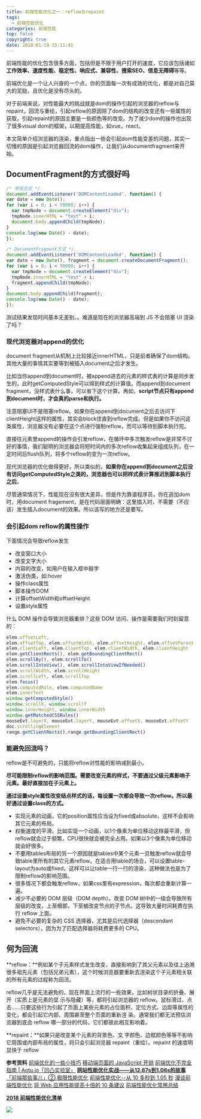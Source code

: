 ```yaml
---
title: 前端性能优化之一：reflow与repaint
tags:
  - 前端性能优化
categories: 前端性能
top: false
copyright: true
date: 2018-01-19 15:11:41
---
```

前端性能的优化包含很多方面，包括但是不限于用户打开的速度，它应该包括诸如**工作效率、速度性能、稳定性、响应式、兼容性、搜索SEO、信息无障碍**等等。

前端优化是一个让人兴奋的一个点，你的页面每一次有成效的优化，都是对自己莫大的奖励，且优化是没有尽头的。
<!--more-->

对于前端来说，对性能最大的挑战就是dom的操作引起的浏览器的reflow与repaint，回流与重绘，引起reflow的原因除了dom的结构的改变还有一些属性的获取，引起repaint的原因主要是一些颜色等的改变。为了减少dom的操作也出现了很多visual dom的框架，以期提高性能，如vue，react。

本文简单介绍浏览器的渲染，重点指出一些会引起dom性能变差的问题，其实一切慢的原因是引起浏览器回流的dom操作，让我们从documentfragment来开始。

## DocumentFragment的方式很好吗

```js
/* 常规方式 */
document.addEventListener('DOMContentLoaded', function() {
var date = new Date();
for (var i = 0; i < 50000; i++) {
  var tmpNode = document.createElement("div");
  tmpNode.innerHTML = "test" + i;
  document.body.appendChild(tmpNode);
}
console.log(new Date() - date);
});

/* DocumentFragment方式 */
document.addEventListener('DOMContentLoaded', function() {
var date = new Date(), fragment = document.createDocumentFragment();
for (var i = 0; i < 50000; i++) {
  var tmpNode = document.createElement("div");
  tmpNode.innerHTML = "test" + i;
  fragment.appendChild(tmpNode);
}
document.body.appendChild(fragment);
console.log(new Date() - date);
});
```

测试结果发现时间基本无差别。。难道是现在的浏览器高端到 JS 不会阻塞 UI 渲染了吗？

### 现代浏览器对append的优化

document fragment从机制上比较接近innerHTML，只是前者确保了dom结构。其他大量的事情其实要等到被插入document之后才发生。

比如当你append到document时，被append进去的元素的样式表的计算是同步发生的，此时getComputedStyle可以得到样式的计算值。而append到document fragment，没样式表什么事，可以省下这个计算。再如，**script节点只有append到document时，才会真的parse和执行。**

注意阻塞UI不是阻塞reflow。如果你在append到document之后去访问下clientHeight这样的属性，其实会block住直到reflow完成。但是如果你不访问这类属性，浏览器没有必要在这个点进行强制reflow，而可以等待到脚本执行完。

直接往元素里append的操作会引发reflow，在循环中多次触发reflow是非常不讨好的事情，我们聪明的浏览器会将短时间内的多次reflow收集起来组成队列，在一定时间后flush队列，将多个reflow的变为一次reflow。

现代浏览器的优化做得更好，所以类似的，**如果你在append到document之后没有访问getComputedStyle之类的，浏览器也可以把样式表计算推迟到脚本执行之后**。

尽管通常情况下，性能现在没有很大差异，但是作为靠谱程序员，你在追加dom时，用document fragement，是在代码层面明确：这里插入时，不需要（不应该）发生插入document的效果。所以该写的地方还是要写。

### 会引起dom reflow的属性操作
下面情况会导致reflow发生

* 改变窗口大小
* 改变文字大小
* 内容的改变，如用户在输入框中敲字
* 激活伪类，如:hover
* 操作class属性
* 脚本操作DOM
* 计算offsetWidth和offsetHeight
* 设置style属性


什么 DOM 操作会导致浏览器重排？这些 DOM 访问、操作是需要我们时刻留意的：

```js
elem.offsetLeft, 
elem.offsetTop, elem.offsetWidth, elem.offsetHeight, elem.offsetParent
elem.clientLeft, elem.clientTop, elem.clientWidth, elem.clientHeight
elem.getClientRects(), elem.getBoundingClientRect()
elem.scrollBy(), elem.scrollTo()
elem.scrollIntoView(), elem.scrollIntoViewIfNeeded()
elem.scrollWidth, elem.scrollHeight
elem.scrollLeft, elem.scrollTop
elem.focus()
elem.computedRole, elem.computedName
elem.innerText
window.getComputedStyle()
window.scrollX, window.scrollY
window.innerHeight, window.innerWidth
window.getMatchedCSSRules()
mouseEvt.layerX, mouseEvt.layerY, mouseEvt.offsetX, mouseEvt.offsetY
doc.scrollingElement
range.getClientRects(),range.getBoundingClientRect()

```

### 能避免回流吗？

reflow是不可避免的，只能将reflow对性能的影响减到最小。

**尽可能限制reflow的影响范围。需要改变元素的样式，不要通过父级元素影响子元素。最好直接加在子元素上。**

**通过设置style属性改变结点样式的话，每设置一次都会导致一次reflow。所以最好通过设置class的方式。**

* 实现元素的动画，它的position属性应当设为fixed或absolute，这样不会影响其它元素的布局。
* 权衡速度的平滑。比如实现一个动画，以1个像素为单位移动这样最平滑，但reflow就会过于频繁，CPU很快就会被完全占用。如果以3个像素为单位移动就会好很多。
* 不要用tables布局的另一个原因就是tables中某个元素一旦触发reflow就会导致table里所有的其它元素reflow。在适合用table的场合，可以设置table-layout为auto或fixed，这样可以让table一行一行的渲染，这种做法也是为了限制reflow的影响范围。
* 很多情况下都会触发reflow，如果css里有expression，每次都会重新计算一遍。
* 减少不必要的 DOM 层级（DOM depth）。改变 DOM 树中的一级会导致所有层级的改变，上至根部，下至被改变节点的子节点。这导致大量时间耗费在执行 reflow 上面。
* 避免不必要的复杂的 CSS 选择器，尤其是后代选择器（descendant selectors），因为为了匹配选择器将耗费更多的 CPU。

## 何为回流
**reflow：**例如某个子元素样式发生改变，直接影响到了其父元素以及往上追溯很多祖先元素（包括兄弟元素），这个时候浏览器要重新去渲染这个子元素相关联的所有元素的过程称为回流。

reflow几乎是无法避免的。现在界面上流行的一些效果，比如树状目录的折叠、展开（实质上是元素的显 示与隐藏）等，都将引起浏览器的 reflow。鼠标滑过、点击……只要这些行为引起了页面上某些元素的占位面积、定位方式、边距等属性的变化，都会引起它内部、周围甚至整个页面的重新渲 染。通常我们都无法预估浏览器到底会 reflow 哪一部分的代码，它们都彼此相互影响着。

**repaint：**如果只是改变某个元素的背景色、文 字颜色、边框颜色等等不影响它周围或内部布局的属性，将只会引起浏览器 repaint（重绘）。repaint 的速度明显快于 reflow


**参考资料**
[前端优化的一些小技巧](https://juejin.im/post/5afa6ad4518825426c68fbcb?utm_medium=hao.caibaojian.com&utm_source=hao.caibaojian.com)
[移动端页面的 JavaScript 开销](http://www.css88.com/archives/8396)
[前端优化不完全指南 | Aotu.io「凹凸实验室」](https://juejin.im/entry/575ac312207703006ff2dc32)
**[网站性能优化实战——从12.67s到1.06s的故事](https://juejin.im/post/5b0b7d74518825158e173a0c)**
[「前端那些事儿」② 极限性能优化](https://juejin.im/post/59ff2dbe5188254dd935c8ab)
[前端性能优化--从 10 多秒到 1.05 秒](https://juejin.im/post/5b0bff30f265da08f76cc6f0)
[漫谈前端性能优化](https://juejin.im/post/5a4f09eef265da3e3b7a5399)
[将 Web 应用性能提高十倍的 10 条建议](https://juejin.im/entry/5726013a71cfe40057801c3d)
[前端性能优化常用总结](https://juejin.im/post/59e1bbc9f265da430f311fb1)

**[2018 前端性能优化清单](https://juejin.im/post/5a966bd16fb9a0635172a50a#heading-7)**

![](http://oankigr4l.bkt.clouddn.com/wexin.png)